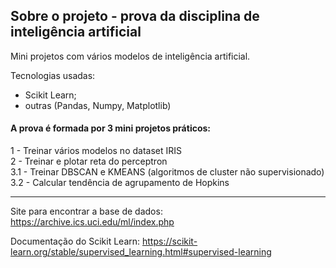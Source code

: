 ## Sobre o projeto - prova da disciplina de inteligência artificial

Mini projetos com vários modelos de inteligência artificial.

Tecnologias usadas:
- Scikit Learn;
- outras (Pandas, Numpy, Matplotlib)

#### A prova é formada por 3 mini projetos práticos: </br>
1 - Treinar vários modelos no dataset IRIS </br>
2 - Treinar e plotar reta do perceptron </br> 
3.1 - Treinar DBSCAN e KMEANS (algoritmos de cluster não supervisionado) </br>
3.2 - Calcular tendência de agrupamento de Hopkins  </br>

---
Site para encontrar a base de dados:
https://archive.ics.uci.edu/ml/index.php

Documentação do Scikit Learn: https://scikit-learn.org/stable/supervised_learning.html#supervised-learning
